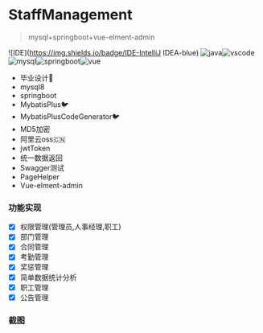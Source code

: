 # StaffManagement
> mysql+springboot+vue-elment-admin

![IDE](https://img.shields.io/badge/IDE-IntelliJ IDEA-blue) ![java](https://img.shields.io/badge/Java-1.8-orange)![vscode](https://img.shields.io/badge/IDE-VSCode-blue)![mysql](https://img.shields.io/badge/Database-MySql8-9cf)![springboot](https://img.shields.io/badge/SpringBoot-2.2.11-brightgreen)![vue](https://img.shields.io/badge/Vue-2.6.10-green)

- 毕业设计💼
- mysql8 ​
- springboot
- MybatisPlus:bird:
- MybatisPlusCodeGenerator:bird:
- MD5加密
- 阿里云oss:cn:
- jwtToken
- 统一数据返回
- Swagger测试
- PageHelper
- Vue-elment-admin

### 功能实现

- [x] 权限管理(管理员,人事经理,职工)
- [x] 部门管理
- [x] 合同管理
- [x] 考勤管理
- [x] 奖惩管理
- [x] 简单数据统计分析
- [x] 职工管理
- [x] 公告管理

### 截图







  